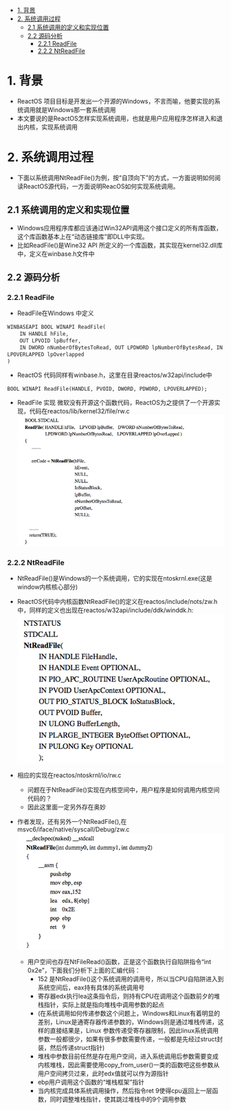 <!-- TOC -->

- [1. 背景](#1-背景)
- [2. 系统调用过程](#2-系统调用过程)
    - [2.1 系统调用的定义和实现位置](#21-系统调用的定义和实现位置)
    - [2.2 源码分析](#22-源码分析)
        - [2.2.1 ReadFile](#221-readfile)
        - [2.2.2 NtReadFile](#222-ntreadfile)

<!-- /TOC -->
# 1. 背景
* ReactOS 项目目标是开发出一个开源的Windows，不言而喻，他要实现的系统调用就是Windows那一套系统调用
* 本文要说的是ReactOS怎样实现系统调用，也就是用户应用程序怎样进入和退出内核，实现系统调用


# 2. 系统调用过程
* 下面以系统调用NtReadFile()为例，按“自顶向下”的方式，一方面说明如何阅读ReactOS源代码，一方面说明ReacOS如何实现系统调用。


## 2.1 系统调用的定义和实现位置
* Windows应用程序库都应该通过Win32API调用这个接口定义的所有库函数，这个库函数基本上在“动态链接库”即DLL中实现。
* 比如ReadFile()是Wine32 API 所定义的一个库函数，其实现在kernel32.dll库中，定义在winbase.h文件中

## 2.2 源码分析
### 2.2.1 ReadFile
*  ReadFile在Windows 中定义
```
WINBASEAPI BOOL WINAPI ReadFile(
    IN HANDLE hFile,
    OUT LPVOID lpBuffer,
    IN DWORD nNumberOfBytesToRead, OUT LPDWORD lpNumberOfBytesRead, IN LPOVERLAPPED lpOverlapped
)
```
* ReactOS 代码同样有winbase.h，这里在目录reactos/w32api/include中
```
BOOL WINAPI ReadFile(HANDLE, PVOID, DWORD, PDWORD, LPOVERLAPPED);
```

* ReadFile 实现
微软没有开源这个函数代码，ReactOS为之提供了一个开源实现，代码在reactos/lib/kernel32/file/rw.c
![](./images/2019-12-13-10-54-17.png)




### 2.2.2 NtReadFile
* NtReadFile()是Windows的一个系统调用，它的实现在ntoskrnl.exe(这是window内核核心部分)
* ReactOS代码中内核函数NtReadFile()的定义在reactos/include/nots/zw.h中，同样的定义也出现在reactos/w32api/include/ddk/winddk.h:
![](./images/2019-12-13-11-03-52.png)

* 相应的实现在reactos/ntoskrnl/io/rw.c
    * 问题在于NtReadFile()实现在内核空间中，用户程序是如何调用内核空间代码的？
    * 因此这里面一定另外存在奥妙
* 作者发现，还有另外一个NtReadFile(),在msvc6/iface/native/syscall/Debug/zw.c
    ![](./images/2019-12-13-11-09-37.png)
    * 用户空间也存在NtFileRead()函数，正是这个函数执行自陷阱指令“int 0x2e”，下面我们分析下上面的汇编代码：
        * 152 是NtReadFile()这个系统调用的调用号，所以当CPU自陷阱进入到系统空间后，eax持有具体的系统调用号
        * 寄存器edx执行lea这条指令后，则持有CPU在调用这个函数前夕的堆栈指针，实际上就是指向堆栈中调用参数的起点
        * (在系统调用如何传递参数这个问题上，Windows和Linux有着明显的差别，Linux是通寄存器传递参数的，Windows则是通过堆栈传递，这样的直接结果是，Linux 参数传递受寄存器限制，因此linux系统调用参数一般都很少，如果有很多参数需要传递，一般都是先经过struct封装，然后传递struct指针)
        * 堆栈中参数目前任然是存在用户空间，进入系统调用后参数需要变成内核堆栈，因此需要使用copy_from_user()一类的函数吧这些参数从用户空间拷贝过来，此时edx值就可以作为源指针
        * ebp用户调用这个函数的“堆栈框架”指针
        * 当内核完成具体系统调用操作，然后指令ret 9使得cpu返回上一层函数，同时调整堆栈指针，使其跳过堆栈中的9个调用参数    